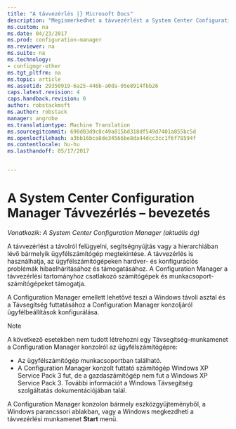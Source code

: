 ```yaml
---
title: "A távvezérlés |} Microsoft Docs"
description: "Megismerkedhet a távvezérlést a System Center Configuration Managerben."
ms.custom: na
ms.date: 04/23/2017
ms.prod: configuration-manager
ms.reviewer: na
ms.suite: na
ms.technology:
- configmgr-other
ms.tgt_pltfrm: na
ms.topic: article
ms.assetid: 29350919-6a25-446b-a0da-05e8914fbb26
caps.latest.revision: 4
caps.handback.revision: 0
author: robstackmsft
ms.author: robstack
manager: angrobe
ms.translationtype: Machine Translation
ms.sourcegitcommit: 690d03d9c8c49a815bd318df549d7401a855bc5d
ms.openlocfilehash: a3bb16bca8de34566be8da44dcc3cc1f6f78594f
ms.contentlocale: hu-hu
ms.lasthandoff: 05/17/2017


---
```

# <a name="introduction-to-remote-control-in-system-center-configuration-manager"></a>A System Center Configuration Manager Távvezérlés – bevezetés

*Vonatkozik: A System Center Configuration Manager (aktuális ág)*

A távvezérlést a távolról felügyelni, segítségnyújtás vagy a hierarchiában lévő bármelyik ügyfélszámítógép megtekintése. A távvezérlés is használhatja, az ügyfélszámítógépeken hardver- és konfigurációs problémák hibaelhárításához és támogatásához. A Configuration Manager a távvezérlési tartományhoz csatlakozó számítógépek és munkacsoport-számítógépeket támogatja.  

A Configuration Manager emellett lehetővé teszi a Windows távoli asztal és a Távsegítség futtatásához a Configuration Manager konzoljáról ügyfélbeállítások konfigurálása.  

> [!NOTE]  
>  A következő esetekben nem tudott létrehozni egy Távsegítség-munkamenet a Configuration Manager konzolról az ügyfélszámítógépre:  
>   
>  -   Az ügyfélszámítógép munkacsoportban található.  
> -   A Configuration Manager konzolt futtató számítógép Windows XP Service Pack 3 fut, de a gazdaszámítógép nem fut a Windows XP Service Pack 3. További információt a Windows Távsegítség szolgáltatás dokumentációjában talál.  

 A Configuration Manager konzolon bármely eszközgyűjteményből, a Windows parancssori ablakban, vagy a Windows megkezdheti a távvezérlési munkamenet **Start** menü.  

